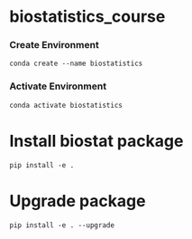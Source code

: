 # biostatistics_course

### Create Environment
`conda create --name biostatistics`

### Activate Environment
`conda activate biostatistics`

# Install biostat package
`pip install -e .`

# Upgrade package
`pip install -e . --upgrade`
